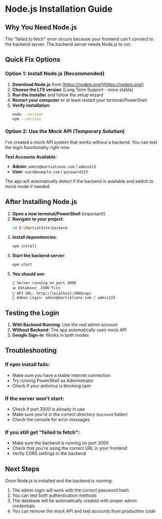 # Node.js Installation Guide

## Why You Need Node.js

The "failed to fetch" error occurs because your frontend can't connect to the backend server. The backend server needs Node.js to run.

## Quick Fix Options

### Option 1: Install Node.js (Recommended)

1. **Download Node.js** from [https://nodejs.org/](https://nodejs.org/)
2. **Choose the LTS version** (Long Term Support - more stable)
3. **Run the installer** and follow the setup wizard
4. **Restart your computer** or at least restart your terminal/PowerShell
5. **Verify installation**:
   ```bash
   node --version
   npm --version
   ```

### Option 2: Use the Mock API (Temporary Solution)

I've created a mock API system that works without a backend. You can test the login functionality right now:

**Test Accounts Available:**
- **Admin**: `admin@martialzone.com` / `admin123`
- **User**: `user@example.com` / `password123`

The app will automatically detect if the backend is available and switch to mock mode if needed.

## After Installing Node.js

1. **Open a new terminal/PowerShell** (important!)
2. **Navigate to your project**:
   ```bash
   cd E:\MartialSite\backend
   ```
3. **Install dependencies**:
   ```bash
   npm install
   ```
4. **Start the backend server**:
   ```bash
   npm start
   ```
5. **You should see**:
   ```
   🚀 Server running on port 3000
   📊 Database: JSON file
   🔗 API URL: http://localhost:3000/api
   👤 Admin Login: admin@martialzone.com / admin123
   ```

## Testing the Login

1. **With Backend Running**: Use the real admin account
2. **Without Backend**: The app automatically uses mock API
3. **Google Sign-in**: Works in both modes

## Troubleshooting

### If npm install fails:
- Make sure you have a stable internet connection
- Try running PowerShell as Administrator
- Check if your antivirus is blocking npm

### If the server won't start:
- Check if port 3000 is already in use
- Make sure you're in the correct directory (`backend` folder)
- Check the console for error messages

### If you still get "failed to fetch":
- Make sure the backend is running on port 3000
- Check that you're using the correct URL in your frontend
- Verify CORS settings in the backend

## Next Steps

Once Node.js is installed and the backend is running:
1. The admin login will work with the correct password hash
2. You can test both authentication methods
3. The database will be automatically created with proper admin credentials
4. You can remove the mock API and test accounts from production code
